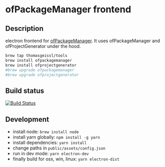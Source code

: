# ofPackageManager frontend

## Description

electron frontend for [ofPackageManager](https://github.com/thomasgeissl/ofPackageManager).
It uses ofPackageManager and ofProjectGenerator under the hood.

```sh
brew tap thomasgeissl/tools
brew install ofpackagemanager
brew install ofprojectgenerator
#brew upgrade ofpackagemanager
#brew upgrade ofprojectgenerator
```

## Build status

[![Build Status](https://travis-ci.com/thomasgeissl/ofPackageManager-frontend.svg?branch=master)](https://travis-ci.com/thomasgeissl/ofPackageManager-frontend)

## Development

- install node: `brew install node`
- install yarn globally: `npm install -g yarn`
- install dependencies: `yarn install`
- change paths in `public/assets/config.json`
- run in dev mode: `yarn electron-dev`
- finally build for osx, win, linux: `yarn electron-dist`

